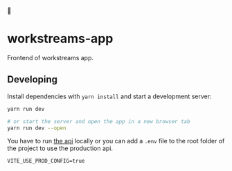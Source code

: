 🍕

# workstreams-app

Frontend of workstreams app.

## Developing

Install dependencies with `yarn install` and start a development server:

```bash
yarn run dev

# or start the server and open the app in a new browser tab
yarn run dev --open
```

You have to run [the api](https://github.com/radicle-dev/workstreams-api-node) locally or you can add a `.env` file to the root folder of the project to use the production api.

```
VITE_USE_PROD_CONFIG=true
```
